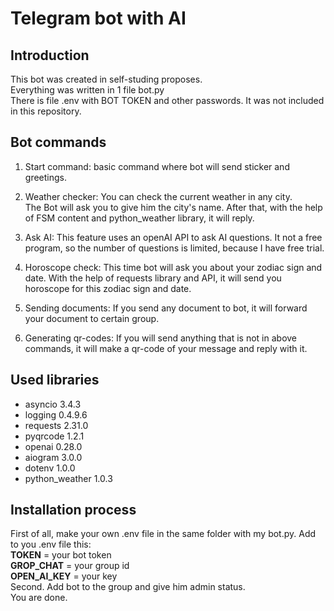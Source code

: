 # Telegram bot with AI

## Introduction
This bot was created in self-studing proposes.<br>
Everything was written in 1 file bot.py<br>
There is file .env with BOT TOKEN and other passwords. It was not included in this repository.

## Bot commands
1. Start command: basic command where bot will send sticker and greetings.

2. Weather checker: You can check the current weather in any city.<br> The Bot will ask you to give him the city's name. After that, with the help of FSM content and python_weather library, it will reply.

3. Ask AI: This feature uses an openAI API to ask AI questions. It not a free program, so the number of questions is limited, because I have free trial.

4. Horoscope check: This time bot will ask you about your zodiac sign and date. With the help of requests library and API, it will send you horoscope for this zodiac sign and date.

5. Sending documents: If you send any document to bot, it will forward your document to certain group.

6. Generating qr-codes: If you will send anything that is not in above commands, it will make a qr-code of your message and reply with it.

## Used libraries
* asyncio 3.4.3
* logging 0.4.9.6
* requests 2.31.0
* pyqrcode 1.2.1
* openai 0.28.0
* aiogram 3.0.0
* dotenv 1.0.0
* python_weather 1.0.3
## Installation process
First of all, make your own .env file in the same folder with my bot.py.
Add to you .env file this:<br>
    <b>TOKEN</b> = your bot token<br>
    <b>GROP_CHAT</b> = your group id<br>
    <b>OPEN_AI_KEY</b> = your key<br>
Second. Add bot to the group and give him admin status.<br>
You are done.
